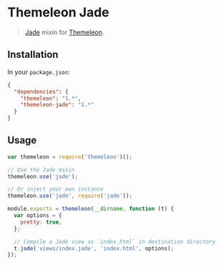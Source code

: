 Themeleon Jade
==============

> [Jade] mixin for [Themeleon].

[Jade]: http://jade-lang.com
[Themeleon]: https://github.com/themeleon/themeleon

Installation
------------

In your `package.json`:

```json
{
  "dependencies": {
    "themeleon": "1.*",
    "themeleon-jade": "1.*"
  }
}
```

Usage
-----

```js
var themeleon = require('themeleon')();

// Use the Jade mixin
themeleon.use('jade');

// Or inject your own instance
themeleon.use('jade', require('jade'));

module.exports = themeleon(__dirname, function (t) {
  var options = {
    pretty: true,
  };

  // Compile a Jade view as `index.html` in destination directory
  t.jade('views/index.jade', 'index.html', options);
});
```
